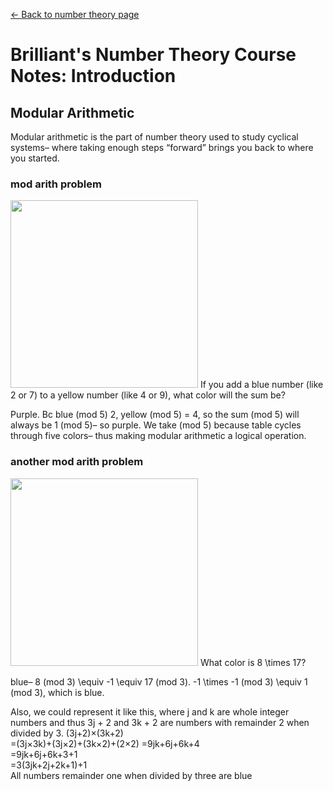 <script type="text/x-mathjax-config">
  MathJax.Hub.Config({
    tex2jax: {
      inlineMath: [ ['$$','$$'], ["\\(","\\)"] ],
      displayMath: [ ['$$','$$'], ["\\(","\\)"] ],
    },
    TeX: {
      Macros: {
        bra: ["\\langle{#1}|", 1],
        ket: ["|{#1}\\rangle", 1],
        braket: ["\\langle{#1}\\rangle", 1],
        bk: ["\\langle{#1}|{#2}|{#3}\\rangle", 3]
     }
   }
  });
</script>
<script src='https://cdnjs.cloudflare.com/ajax/libs/mathjax/2.7.7/latest.js?config=TeX-MML-AM_CHTML' async></script>
[← Back to number theory page](/blog/posts/numbertheory)
# Brilliant's Number Theory Course Notes: Introduction

## Modular Arithmetic
Modular arithmetic is the part of number theory used to study cyclical systems– where taking enough steps “forward” brings you back to where you started.  

### mod arith problem  
<img src="https://user-images.githubusercontent.com/71861034/147881435-93b9d0ae-4773-4132-8a59-0435d58e6793.png" width="300" height="300">  
If you add a blue number (like 2 or 7) to a yellow number (like 4 or 9), what color will the sum be?  

Purple. Bc blue (mod 5)  2, yellow (mod 5) = 4, so the sum (mod 5) will always be 1 (mod 5)– so purple. We take (mod 5) because table cycles through five colors– thus making modular arithmetic a logical operation.  

### another mod arith problem  
<img src="https://ds055uzetaobb.cloudfront.net/brioche/solvable/19d305cc9e.c1c9dab3fa.Ie2m8J.png?width=560" width="300" height="300">  
What color is 8 \times 17?  

blue– 8 (mod 3) \equiv -1 \equiv 17 (mod 3). -1 \times -1 (mod 3) \equiv 1 (mod 3), which is blue.  

Also, we could represent it like this, where j and k are whole integer numbers and thus 3j + 2 and 3k + 2 are numbers with remainder 2 when divided by 3.
(3j+2)×(3k+2)  
=(3j×3k)+(3j×2)+(3k×2)+(2×2)
=9jk+6j+6k+4  
=9jk+6j+6k+3+1  
=3(3jk+2j+2k+1)+1  
All numbers remainder one when divided by three are blue

